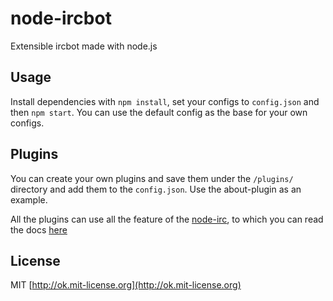 node-ircbot
===========

Extensible ircbot made with node.js

Usage
-----
Install dependencies with `npm install`, set your configs to `config.json` and then `npm start`. You can use the default config as the base for your own configs.

Plugins
-------
You can create your own plugins and save them under the `/plugins/` directory and add them to the `config.json`. Use the about-plugin as an example.

All the plugins can use all the feature of the [node-irc](https://github.com/martynsmith/node-irc), to which you can read the docs [here](https://node-irc.readthedocs.org/en/latest/API.html)

License
-------
MIT [http://ok.mit-license.org](http://ok.mit-license.org)
